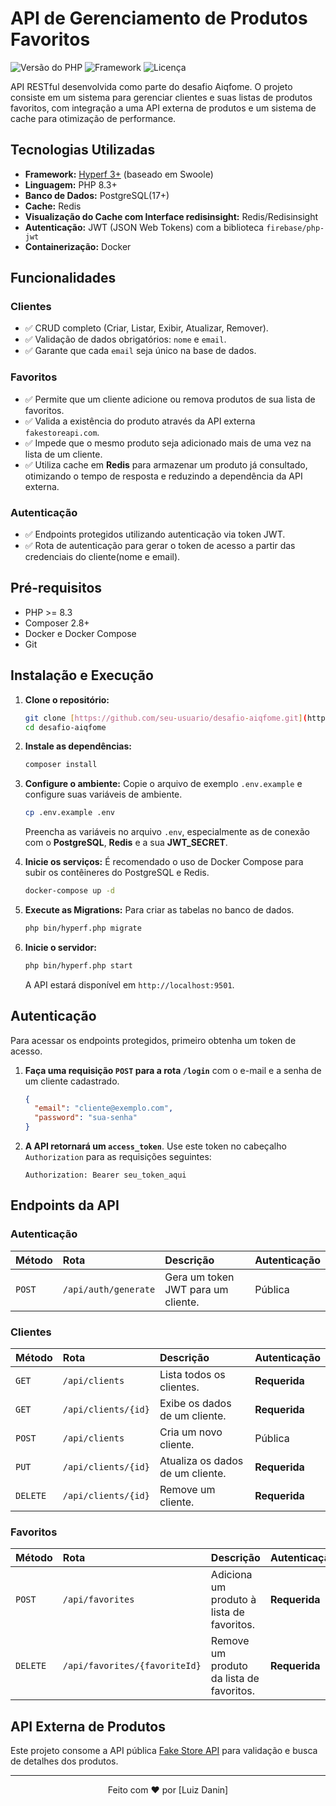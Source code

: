 # API de Gerenciamento de Produtos Favoritos

![Versão do PHP](https://img.shields.io/badge/php-8.1%2B-blue.svg)
![Framework](https://img.shields.io/badge/Framework-Hyperf%203.0-green.svg)
![Licença](https://img.shields.io/badge/License-MIT-brightgreen.svg)

API RESTful desenvolvida como parte do desafio Aiqfome. O projeto consiste em um sistema para gerenciar clientes e suas listas de produtos favoritos, com integração a uma API externa de produtos e um sistema de cache para otimização de performance.

## Tecnologias Utilizadas

- **Framework:** [Hyperf 3+](https://hyperf.io/) (baseado em Swoole)
- **Linguagem:** PHP 8.3+
- **Banco de Dados:** PostgreSQL(17+)
- **Cache:** Redis
- **Visualização do Cache com Interface redisinsight:** Redis/Redisinsight
- **Autenticação:** JWT (JSON Web Tokens) com a biblioteca `firebase/php-jwt`
- **Containerização:** Docker

## Funcionalidades

### Clientes
- ✅ CRUD completo (Criar, Listar, Exibir, Atualizar, Remover).
- ✅ Validação de dados obrigatórios: `nome` e `email`.
- ✅ Garante que cada `email` seja único na base de dados.

### Favoritos
- ✅ Permite que um cliente adicione ou remova produtos de sua lista de favoritos.
- ✅ Valida a existência do produto através da API externa `fakestoreapi.com`.
- ✅ Impede que o mesmo produto seja adicionado mais de uma vez na lista de um cliente.
- ✅ Utiliza cache em **Redis** para armazenar um produto já consultado, otimizando o tempo de resposta e reduzindo a dependência da API externa.

### Autenticação
- ✅ Endpoints protegidos utilizando autenticação via token JWT.
- ✅ Rota de autenticação para gerar o token de acesso a partir das credenciais do cliente(nome e email).

## Pré-requisitos

- PHP >= 8.3
- Composer 2.8+
- Docker e Docker Compose
- Git

## Instalação e Execução

1.  **Clone o repositório:**
    ```bash
    git clone [https://github.com/seu-usuario/desafio-aiqfome.git](https://github.com/seu-usuario/desafio-aiqfome.git)
    cd desafio-aiqfome
    ```

2.  **Instale as dependências:**
    ```bash
    composer install
    ```

3.  **Configure o ambiente:**
    Copie o arquivo de exemplo `.env.example` e configure suas variáveis de ambiente.
    ```bash
    cp .env.example .env
    ```
    Preencha as variáveis no arquivo `.env`, especialmente as de conexão com o **PostgreSQL**, **Redis** e a sua **JWT_SECRET**.

4.  **Inicie os serviços:**
    É recomendado o uso de Docker Compose para subir os contêineres do PostgreSQL e Redis.
    ```bash
    docker-compose up -d
    ```

5.  **Execute as Migrations:**
    Para criar as tabelas no banco de dados.
    ```bash
    php bin/hyperf.php migrate
    ```

6.  **Inicie o servidor:**
    ```bash
    php bin/hyperf.php start
    ```
    A API estará disponível em `http://localhost:9501`.

## Autenticação

Para acessar os endpoints protegidos, primeiro obtenha um token de acesso.

1.  **Faça uma requisição `POST` para a rota `/login`** com o e-mail e a senha de um cliente cadastrado.
    ```json
    {
      "email": "cliente@exemplo.com",
      "password": "sua-senha"
    }
    ```
2.  **A API retornará um `access_token`**. Use este token no cabeçalho `Authorization` para as requisições seguintes:
    ```
    Authorization: Bearer seu_token_aqui
    ```

## Endpoints da API

### Autenticação
| Método | Rota      | Descrição                       | Autenticação |
| :----- | :-------- | :-------------------------------- | :----------- |
| `POST` | `/api/auth/generate`  | Gera um token JWT para um cliente.| Pública      |

### Clientes
| Método   | Rota           | Descrição                       | Autenticação   |
| :------- | :------------- | :-------------------------------- | :------------- |
| `GET`    | `/api/clients`    | Lista todos os clientes.          | **Requerida** |
| `GET`    | `/api/clients/{id}` | Exibe os dados de um cliente.     | **Requerida** |
| `POST`   | `/api/clients`    | Cria um novo cliente.             | Pública        |
| `PUT`    | `/api/clients/{id}` | Atualiza os dados de um cliente.  | **Requerida** |
| `DELETE` | `/api/clients/{id}` | Remove um cliente.                | **Requerida** |

### Favoritos
| Método   | Rota                                           | Descrição                                 | Autenticação   |
| :------- | :--------------------------------------------- | :---------------------------------------- | :------------- |
| `POST`   | `/api/favorites`              | Adiciona um produto à lista de favoritos. | **Requerida** |
| `DELETE` | `/api/favorites/{favoriteId}`  | Remove um produto da lista de favoritos.  | **Requerida** |


## API Externa de Produtos

Este projeto consome a API pública [Fake Store API](https://fakestoreapi.com/docs) para validação e busca de detalhes dos produtos.

---

<p align="center">
  Feito com ❤️ por [Luiz Danin]
</p>